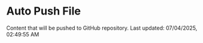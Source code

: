 # Auto Push File

Content that will be pushed to GitHub repository.
Last updated: 07/04/2025, 02:49:55 AM